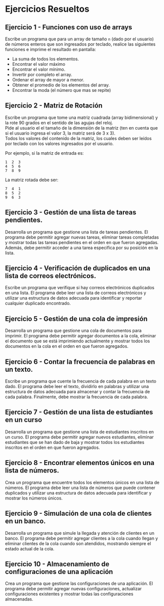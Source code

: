 # Ejercicios Resueltos

## Ejercicio 1 - Funciones con uso de arrays

Escribe un programa que para un array de tamaño `n` (dado por el usuario) de números enteros que son ingresados por teclado, realice las siguientes funciones e imprime el resultado en pantalla:

- La suma de todos los elementos.
- Encontrar el valor máximo
- Encontrar el valor mínimo.
- Invertir por completo el array.
- Ordenar el array de mayor a menor.
- Obtener el promedio de los elementos del array.
- Encontrar la moda (el número que mas se repite)

## Ejercicio 2 - Matriz de Rotación

Escribe un programa que tome una matriz cuadrada (array bidimensional) y la rote 90 grados en el sentido de las agujas del reloj.  
Pide al usuario el el tamaño de la dimensión de la matriz (ten en cuenta que si el usuario ingresa el valor 3, la matriz será de 3 x 3).  
Todos los valores del contenido de la matriz, los cuales deben ser leídos por teclado con los valores ingresados por el usuario.

Por ejemplo, si la matriz de entrada es:

```
1  2  3
4  5  6
7  8  9
```

La matriz rotada debe ser:

```
7  4  1
8  5  2
9  6  3
```

## Ejercicio 3 - Gestión de una lista de tareas pendientes.

Desarrolla un programa que gestione una lista de tareas pendientes. El programa debe permitir agregar nuevas tareas, eliminar tareas completadas y mostrar todas las tareas pendientes en el orden en que fueron agregadas. Además, debe permitir acceder a una tarea específica por su posición en la lista.

## Ejercicio 4 - Verificación de duplicados en una lista de correos electrónicos.

Escribe un programa que verifique si hay correos electrónicos duplicados en una lista. El programa debe leer una lista de correos electrónicos y utilizar una estructura de datos adecuada para identificar y reportar cualquier duplicado encontrado.

## Ejercicio 5 - Gestión de una cola de impresión

Desarrolla un programa que gestione una cola de documentos para imprimir. El programa debe permitir agregar documentos a la cola, eliminar el documento que se está imprimiendo actualmente y mostrar todos los documentos en la cola en el orden en que fueron agregados.

## Ejercicio 6 - Contar la frecuencia de palabras en un texto.

Escribe un programa que cuente la frecuencia de cada palabra en un texto dado. El programa debe leer el texto, dividirlo en palabras y utilizar una estructura de datos adecuada para almacenar y contar la frecuencia de cada palabra. Finalmente, debe mostrar la frecuencia de cada palabra.

## Ejercicio 7 - Gestión de una lista de estudiantes en un curso

Desarrolla un programa que gestione una lista de estudiantes inscritos en un curso. El programa debe permitir agregar nuevos estudiantes, eliminar estudiantes que se han dado de baja y mostrar todos los estudiantes inscritos en el orden en que fueron agregados.

## Ejercicio 8 - Encontrar elementos únicos en una lista de números.

Crea un programa que encuentre todos los elementos únicos en una lista de números. El programa debe leer una lista de números que puede contener duplicados y utilizar una estructura de datos adecuada para identificar y mostrar los números únicos.

## Ejercicio 9 - Simulación de una cola de clientes en un banco.

Desarrolla un programa que simule la llegada y atención de clientes en un banco. El programa debe permitir agregar clientes a la cola cuando llegan y eliminar clientes de la cola cuando son atendidos, mostrando siempre el estado actual de la cola.

## Ejercicio 10 - Almacenamiento de configuraciones de una aplicación

Crea un programa que gestione las configuraciones de una aplicación. El programa debe permitir agregar nuevas configuraciones, actualizar configuraciones existentes y mostrar todas las configuraciones almacenadas.
